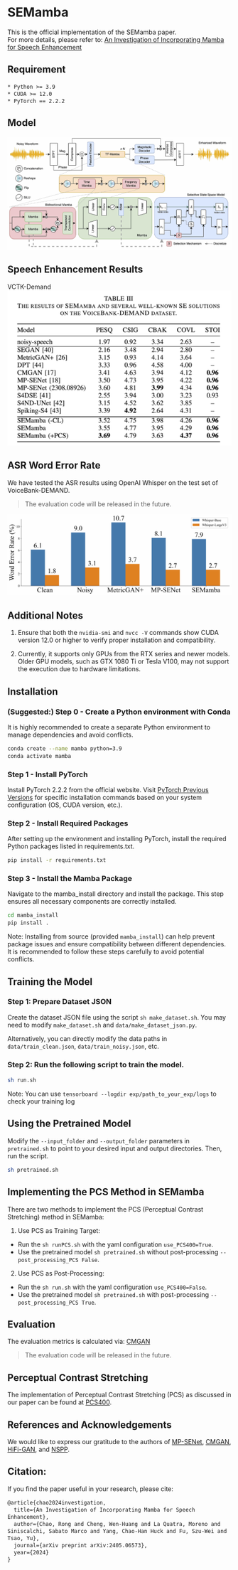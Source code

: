 # SEMamba
This is the official implementation of the SEMamba paper.  
For more details, please refer to: [An Investigation of Incorporating Mamba for Speech Enhancement](https://arxiv.org/abs/2405.06573)

## Requirement
    * Python >= 3.9
    * CUDA >= 12.0
    * PyTorch == 2.2.2

## Model

![SEMamba advanced model](imgs/SEMamba_advanced.jpg)

## Speech Enhancement Results
VCTK-Demand
![VCTKDEMAND Results](imgs/VCTK-Demand.png)

## ASR Word Error Rate
We have tested the ASR results using OpenAI Whisper on the test set of VoiceBank-DEMAND.
> The evaluation code will be released in the future.

![VCTKDEMAND WER Results](imgs/vctk_wer.jpg)

## Additional Notes

1. Ensure that both the `nvidia-smi` and `nvcc -V` commands show CUDA version 12.0 or higher to verify proper installation and compatibility.

2. Currently, it supports only GPUs from the RTX series and newer models. Older GPU models, such as GTX 1080 Ti or Tesla V100, may not support the execution due to hardware limitations.

## Installation
### (Suggested:) Step 0 - Create a Python environment with Conda

It is highly recommended to create a separate Python environment to manage dependencies and avoid conflicts.
```bash
conda create --name mamba python=3.9
conda activate mamba
```

### Step 1 - Install PyTorch

Install PyTorch 2.2.2 from the official website. Visit [PyTorch Previous Versions](https://pytorch.org/get-started/previous-versions/) for specific installation commands based on your system configuration (OS, CUDA version, etc.).

### Step 2 - Install Required Packages

After setting up the environment and installing PyTorch, install the required Python packages listed in requirements.txt.

```bash
pip install -r requirements.txt
```

### Step 3 - Install the Mamba Package

Navigate to the mamba_install directory and install the package. This step ensures all necessary components are correctly installed.

```bash
cd mamba_install
pip install .
```

Note: Installing from source (provided `mamba_install`) can help prevent package issues and ensure compatibility between different dependencies. It is recommended to follow these steps carefully to avoid potential conflicts.

## Training the Model
### Step 1: Prepare Dataset JSON

Create the dataset JSON file using the script `sh make_dataset.sh`. You may need to modify `make_dataset.sh` and `data/make_dataset_json.py`.

Alternatively, you can directly modify the data paths in `data/train_clean.json`, `data/train_noisy.json`, etc.

### Step 2: Run the following script to train the model.

```bash
sh run.sh
```

Note: You can use `tensorboard --logdir exp/path_to_your_exp/logs` to check your training log

## Using the Pretrained Model

Modify the `--input_folder` and `--output_folder` parameters in `pretrained.sh` to point to your desired input and output directories. Then, run the script.

```bash
sh pretrained.sh
```

## Implementing the PCS Method in SEMamba
There are two methods to implement the PCS (Perceptual Contrast Stretching) method in SEMamba:
1. Use PCS as Training Target:
- Run the `sh runPCS.sh` with the yaml configuration `use_PCS400=True`.
- Use the pretrained model `sh pretrained.sh` without post-processing `--post_processing_PCS False`.

2. Use PCS as Post-Processing:
- Run the `sh run.sh` with the yaml configuration `use_PCS400=False`.
- Use the pretrained model `sh pretrained.sh` with post-processing `--post_processing_PCS True`.

## Evaluation
The evaluation metrics is calculated via: [CMGAN](https://github.com/ruizhecao96/CMGAN/blob/main/src/tools/compute_metrics.py)  
> The evaluation code will be released in the future.

## Perceptual Contrast Stretching
The implementation of Perceptual Contrast Stretching (PCS) as discussed in our paper can be found at [PCS400](https://github.com/RoyChao19477/PCS/tree/main/PCS400).

## References and Acknowledgements
We would like to express our gratitude to the authors of [MP-SENet](https://github.com/yxlu-0102/MP-SENet/tree/main), [CMGAN](https://github.com/ruizhecao96/CMGAN), [HiFi-GAN](https://github.com/jik876/hifi-gan/blob/master/train.py), and [NSPP](https://github.com/YangAi520/NSPP).

## Citation:
If you find the paper useful in your research, please cite:  
```
@article{chao2024investigation,
  title={An Investigation of Incorporating Mamba for Speech Enhancement},
  author={Chao, Rong and Cheng, Wen-Huang and La Quatra, Moreno and Siniscalchi, Sabato Marco and Yang, Chao-Han Huck and Fu, Szu-Wei and Tsao, Yu},
  journal={arXiv preprint arXiv:2405.06573},
  year={2024}
}
```
